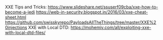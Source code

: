 XXE Tips and Tricks: https://www.slideshare.net/ssuserf09cba/xxe-how-to-become-a-jedi
https://web-in-security.blogspot.in/2016/03/xxe-cheat-sheet.html
https://github.com/swisskyrepo/PayloadsAllTheThings/tree/master/XXE%20injections
XXE with Local DTD: https://mohemiv.com/all/exploiting-xxe-with-local-dtd-files/

